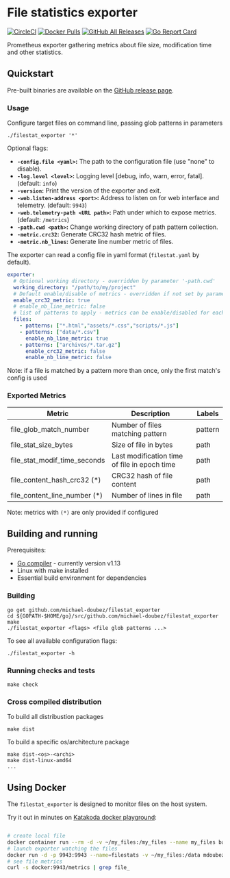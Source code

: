 # File statistics exporter

[![CircleCI](https://circleci.com/gh/michael-doubez/filestat_exporter/tree/master.svg?style=shield)][circleci]
[![Docker Pulls](https://img.shields.io/docker/pulls/mdoubez/filestat_exporter.svg?maxAge=604800)][dockerhub]
[![GitHub All Releases](https://img.shields.io/github/downloads/michael-doubez/filestat_exporter/total)][releases]
[![Go Report Card](https://goreportcard.com/badge/github.com/michael-doubez/filestat_exporter)][goreportcard]

Prometheus exporter gathering metrics about file size, modification time and other statistics.

## Quickstart

Pre-built binaries are available on the [GitHub release page][releases].

### Usage

Configure target files on command line, passing glob patterns in parameters

    ./filestat_exporter '*'

Optional flags:
* __`-config.file <yaml>`:__ The path to the configuration file (use "none" to disable).
* __`-log.level <level>`:__ Logging level \[debug, info, warn, error, fatal\]. (default: `info`)
* __`-version`:__ Print the version of the exporter and exit.
* __`-web.listen-address <port>`:__ Address to listen on for web interface and telemetry. (default: `9943`)
* __`-web.telemetry-path <URL path>`:__ Path under which to expose metrics. (default: `/metrics`)
* __`-path.cwd <path>`:__ Change working directory of path pattern collection.
* __`-metric.crc32`:__ Generate CRC32 hash metric of files.
* __`-metric.nb_lines`:__ Generate line number metric of files.

The exporter can read a config file in yaml format (`filestat.yaml` by default).

```yaml
exporter:
  # Optional working directory - overridden by parameter '-path.cwd'
  working_directory: "/path/to/my/project"
  # Default enable/disable of metrics - overridden if not set by parameter '-metric.*'
  enable_crc32_metric: true
  # enable_nb_line_metric: false
  # list of patterns to apply - metrics can be enable/disabled for each group
  files:
    - patterns: ["*.html","assets/*.css","scripts/*.js"]
    - patterns: ["data/*.csv"]
      enable_nb_line_metric: true
	- patterns: ["archives/*.tar.gz"]
	  enable_crc32_metric: false
	  enable_nb_line_metric: false
```

Note: if a file is matched by a pattern more than once, only the first match's config is used

### Exported Metrics

| Metric                       | Description                                  | Labels   |
| ---------------------------- | -------------------------------------------- | -------- |
| file_glob_match_number       | Number of files matching pattern             | pattern  |
| file_stat_size_bytes         | Size of file in bytes                        | path     |
| file_stat_modif_time_seconds | Last modification time of file in epoch time | path     |
| file_content_hash_crc32  (*) | CRC32 hash of file content                   | path     |
| file_content_line_number (*) | Number of lines in file                      | path     |

Note: metrics with `(*)` are only provided if configured


## Building and running

Prerequisites:

* [Go compiler](https://golang.org/dl/) - currently version v1.13
* Linux with make installed
* Essential build environment for dependencies

### Building

    go get github.com/michael-doubez/filestat_exporter
    cd ${GOPATH-$HOME/go}/src/github.com/michael-doubez/filestat_exporter
    make
    ./filestat_exporter <flags> <file glob patterns ...>

To see all available configuration flags:

    ./filestat_exporter -h

### Running checks and tests

    make check

### Cross compiled distribution

To build all distribustion packages

    make dist

To build a specific os/architecture package

    make dist-<os>-<archi>
    make dist-linux-amd64
    ...

## Using Docker
The `filestat_exporter` is designed to monitor files on the host system.

Try it out in minutes on [Katakoda docker playground][dockerplay]:
```bash

# create local file
docker container run --rm -d -v ~/my_files:/my_files --name my_files bash -c 'echo "Hello world" > /my_files/sample.txt'
# launch exporter watching the files
docker run -d -p 9943:9943 --name=filestats -v ~/my_files:/data mdoubez/filestat_exporter -path.cwd /data '*'
# see file metrics
curl -s docker:9943/metrics | grep file_
```

[circleci]: https://circleci.com/gh/michael-doubez/filestat_exporter
[dockerhub]: https://hub.docker.com/r/mdoubez/filestat_exporter/
[goreportcard]: https://goreportcard.com/report/github.com/michael-doubez/filestat_exporter
[dockerplay]: https://www.katacoda.com/courses/docker/playground
[releases]: https://github.com/michael-doubez/filestat_exporter/releases
